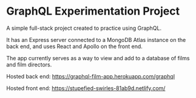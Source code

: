 # GraphQL Experimentation Project

A simple full-stack project created to practice using GraphQL.

It has an Express server connected to a MongoDB Atlas instance on the back end, and uses React and Apollo on the front end.

The app currently serves as a way to view and add to a database of films and film directors.

Hosted back end: https://graphql-film-app.herokuapp.com/graphql

Hosted front end: https://stupefied-swirles-81ab9d.netlify.com/